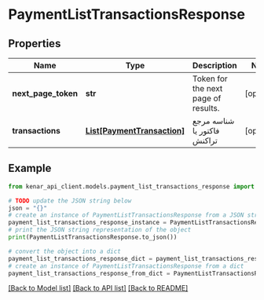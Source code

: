 # PaymentListTransactionsResponse


## Properties

Name | Type | Description | Notes
------------ | ------------- | ------------- | -------------
**next_page_token** | **str** | Token for the next page of results. | [optional] 
**transactions** | [**List[PaymentTransaction]**](PaymentTransaction.md) | شناسه مرجع فاکتور یا تراکنش | [optional] 

## Example

```python
from kenar_api_client.models.payment_list_transactions_response import PaymentListTransactionsResponse

# TODO update the JSON string below
json = "{}"
# create an instance of PaymentListTransactionsResponse from a JSON string
payment_list_transactions_response_instance = PaymentListTransactionsResponse.from_json(json)
# print the JSON string representation of the object
print(PaymentListTransactionsResponse.to_json())

# convert the object into a dict
payment_list_transactions_response_dict = payment_list_transactions_response_instance.to_dict()
# create an instance of PaymentListTransactionsResponse from a dict
payment_list_transactions_response_from_dict = PaymentListTransactionsResponse.from_dict(payment_list_transactions_response_dict)
```
[[Back to Model list]](../README.md#documentation-for-models) [[Back to API list]](../README.md#documentation-for-api-endpoints) [[Back to README]](../README.md)


